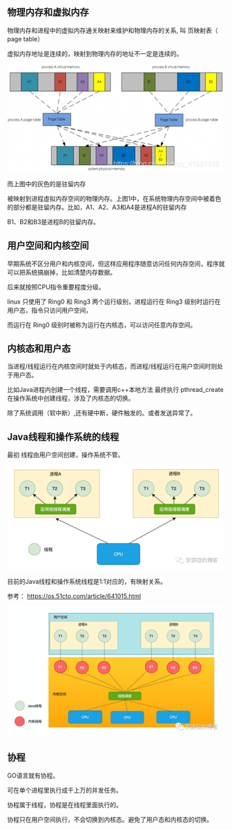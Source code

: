 物理内存和虚拟内存
---

物理内存和进程中的虚拟内存通关映射来维护和物理内存的关系, 叫 页映射表（ page table）

虚拟内存地址是连续的，映射到物理内存的地址不一定是连续的。

![img.png](img.png)

而上图中的灰色的是驻留内存

被映射到进程虛拟内存空间的物理内存。上图1中，在系统物理内存空间中被着色的部分都是驻留内存。比如，A1、A2、A3和A4是进程A的驻留内存

B1、B2和B3是进程B的驻留内存。

用户空间和内核空间
---
早期系统不区分用户和内核空间，但这样应用程序随意访问任何内存空间，程序就可以把系统搞崩掉，比如清楚内存数据。

后来就按照CPU指令重要程度分级。

linux 只使用了 Ring0 和 Ring3 两个运行级别，进程运行在 Ring3 级别时运行在用户态，指令只访问用户空间，

而运行在 Ring0 级别时被称为运行在内核态，可以访问任意内存空间。


内核态和用户态
---
当进程/线程运行在内核空间时就处于内核态，而进程/线程运行在用户空间时则处于用户态。

比如Java进程内创建一个线程，需要调用c++本地方法 最终执行 pthread_create 在操作系统中创建线程，涉及了内核态的切换。

除了系统调用（软中断）,还有硬中断，硬件触发的。或者发送异常了。


Java线程和操作系统的线程
---

最初 线程由用户空间创建，操作系统不管。

![img_1.png](img_1.png)

目前的Java线程和操作系统线程是1:1对应的，有映射关系。


参考：
https://os.51cto.com/article/641015.html


![img_2.png](img_2.png)

协程
---

GO语言就有协程。

可在单个进程里执行成千上万的并发任务。

协程属于线程，协程是在线程里面执行的。

协程只在用户空间执行，不会切换到内核态。避免了用户态和内核态的切换。

